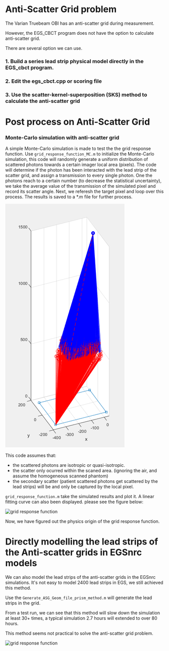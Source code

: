 #  Anti-Scatter Grid problem

The Varian Truebeam OBI has an anti-scatter grid during measurement. 

However, the EGS_CBCT program does not have the option to calculate anti-scatter grid.

There are several option we can use.

### 1. Build a series lead strip physical model directly in the EGS_cbct program.

### 2. Edit the egs_cbct.cpp or scoring file

### 3. Use the scatter-kernel-superposition (SKS) method to calculate the anti-scatter grid

# Post process on Anti-Scatter Grid


### Monte-Carlo simulation with anti-scatter grid
A simple Monte-Carlo simulation is made to test the the grid response function. 
Use  ```grid_response_function_MC.m``` to initialize the Monte-Carlo simulation, this code will randomly generate a uniform distribution of scattered photons towards a certain imager local area (pixels). 
The code will determine if the photon has been interacted with the lead strip of the scatter grid, and assign a transmission to every single photon. 
One the photons reach to a certain number (to decrease the statistical uncertainty), we take the average value of the transmission of the simulated pixel and record its scatter angle. 
Next, we referesh  the target pixel and loop over this process. The results is saved to a \*.m file for further process.

![grid simulation](grid_MC.png)

This code assumes that: 
* the scattered photons are isotropic or quasi-isotropic.
* the scatter only ocurred within the scaned area. (ignoring the air, and assume the homogeneous scanned phantom)
* the secondary scatter (patient scattered photons get scattered by the lead strips) will be and only be captured by the local pixel.

```grid_response_function.m``` take the simulated results and plot it. A linear fitting curve can also been displayed.
please see the figure below: 

![grid response function](grf.png)

Now, we have figured out the physics origin of the grid response function. 

# Directly modelling the lead strips of the Anti-scatter grids in EGSnrc models

We can also model the lead strips of the anti-scatter grids in the EGSnrc simulations. It's not easy to model 2400 lead strips in EGS, we still achieved this method. 

Use the ```Generate_ASG_Geom_file_prism_method.m``` will generate the lead strips in the grid. 

From a test run, we can see that this method will slow down the simulation at least 30+ times, a typical simulation 2.7 hours will extended to over 80 hours. 

This method seems not practical to solve the anti-scatter grid problem.

![grid response function](model.png)
